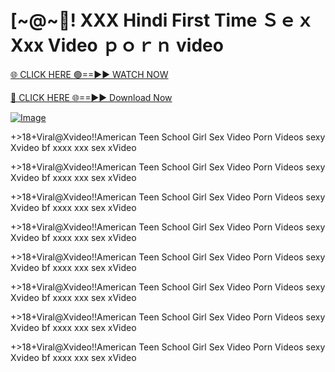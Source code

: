 # [~@~‍🎥️! XXX Hindi First Time Ｓｅｘ Xxx Video ｐｏｒｎ video

[🌐 CLICK HERE 🟢==►► WATCH NOW](http://live-tvstream.com/2025/01/26/viral-video/)

[🔴 CLICK HERE 🌐==►► Download Now](http://live-tvstream.com/2025/01/26/viral-video)

[![Image](https://github.com/user-attachments/assets/7283d9de-bf30-4236-9bd0-7d8a95126901)](http://live-tvstream.com/2025/01/26/viral-video)

+>18+Viral@Xvideo!!American Teen School Girl Sex Video Porn Videos sexy Xvideo bf xxxx xxx sex xVideo

+>18+Viral@Xvideo!!American Teen School Girl Sex Video Porn Videos sexy Xvideo bf xxxx xxx sex xVideo

+>18+Viral@Xvideo!!American Teen School Girl Sex Video Porn Videos sexy Xvideo bf xxxx xxx sex xVideo

+>18+Viral@Xvideo!!American Teen School Girl Sex Video Porn Videos sexy Xvideo bf xxxx xxx sex xVideo

+>18+Viral@Xvideo!!American Teen School Girl Sex Video Porn Videos sexy Xvideo bf xxxx xxx sex xVideo

+>18+Viral@Xvideo!!American Teen School Girl Sex Video Porn Videos sexy Xvideo bf xxxx xxx sex xVideo

+>18+Viral@Xvideo!!American Teen School Girl Sex Video Porn Videos sexy Xvideo bf xxxx xxx sex xVideo

+>18+Viral@Xvideo!!American Teen School Girl Sex Video Porn Videos sexy Xvideo bf xxxx xxx sex xVideo
